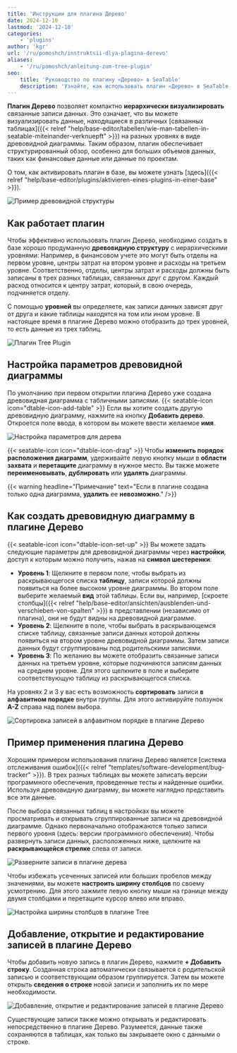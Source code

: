 ```yaml
---
title: 'Инструкции для плагина Дерево'
date: 2024-12-10
lastmod: '2024-12-10'
categories:
    - 'plugins'
author: 'kgr'
url: '/ru/pomoshch/instruktsii-dlya-plagina-derevo'
aliases:
    - '/ru/pomoshch/anleitung-zum-tree-plugin'
seo:
    title: 'Руководство по плагину «Дерево» в SeaTable'
    description: 'Узнайте, как использовать плагин «Дерево» в SeaTable для иерархического отображения связанных таблиц и организации сложных данных.'
---
```


**Плагин Дерево** позволяет компактно **иерархически визуализировать** связанные записи данных. Это означает, что вы можете визуализировать данные, находящиеся в различных [связанных таблицах]({{< relref "help/base-editor/tabellen/wie-man-tabellen-in-seatable-miteinander-verknuepft" >}}) на разных уровнях в виде древовидной диаграммы. Таким образом, плагин обеспечивает структурированный обзор, особенно для больших объемов данных, таких как финансовые данные или данные по проектам.

О том, как активировать плагин в базе, вы можете узнать [здесь]({{< relref "help/base-editor/plugins/aktivieren-eines-plugins-in-einer-base" >}}).

![Пример древовидной структуры](images/Tree-plugin-for-software-testing.png)

## Как работает плагин

Чтобы эффективно использовать плагин Дерево, необходимо создать в базе хорошо продуманную **древовидную структуру** с иерархическими уровнями: Например, в финансовом учете это могут быть отделы на первом уровне, центры затрат на втором уровне и расходы на третьем уровне. Соответственно, отделы, центры затрат и расходы должны быть записаны в трех разных таблицах, связанных друг с другом. Каждый расход относится к центру затрат, который, в свою очередь, подчиняется отделу.

С помощью **уровней** вы определяете, как записи данных зависят друг от друга и какие таблицы находятся на том или ином уровне. В настоящее время в плагине Дерево можно отобразить до трех уровней, то есть данные из трех таблиц.

![Плагин Tree Plugin](images/TreePlugin.png)

## Настройка параметров древовидной диаграммы

По умолчанию при первом открытии плагина Дерево уже создана древовидная диаграмма с табличными записями. {{< seatable-icon icon="dtable-icon-add-table" >}} Если вы хотите создать другую древовидную диаграмму, нажмите на кнопку **Добавить дерево**. Откроется поле ввода, в котором вы можете ввести желаемое **имя**.

![Настройка параметров для дерева](images/Setting-options-of-Tree.png)

{{< seatable-icon icon="dtable-icon-drag" >}} Чтобы **изменить порядок расположения диаграмм**, удерживайте левую кнопку мыши в **области захвата** и **перетащите** диаграмму в нужное место. Вы также можете **переименовывать**, **дублировать** или **удалять** диаграммы.

{{< warning  headline="Примечание"  text="Если в плагине создана только одна диаграмма, **удалить** ее **невозможно**." />}}

## Как создать древовидную диаграмму в плагине Дерево

{{< seatable-icon icon="dtable-icon-set-up" >}} Вы можете задать следующие параметры для древовидной диаграммы через **настройки**, доступ к которым можно получить, нажав на **символ шестеренки**:

- **Уровень 1**: Щелкните в первом поле, чтобы выбрать из раскрывающегося списка **таблицу**, записи которой должны появиться на более высоком уровне диаграммы. Во втором поле выберите желаемый **вид** этой таблицы. Если вы, например, [скроете столбцы]({{< relref "help/base-editor/ansichten/ausblenden-und-verschieben-von-spalten" >}}) в представлении (независимо от плагина), они не будут видны на древовидной диаграмме.
- **Уровень 2**: Щелкните в поле, чтобы выбрать в раскрывающемся списке таблицу, связанные записи данных которой должны появиться на втором уровне древовидной диаграммы. Затем записи данных будут сгруппированы под родительскими записями.
- **Уровень 3**: По желанию вы можете отобразить связанные записи данных на третьем уровне, которые подчиняются записям данных на среднем уровне. Для этого щелкните в поле и выберите соответствующую таблицу из раскрывающегося списка.

На уровнях 2 и 3 у вас есть возможность **сортировать** записи **в алфавитном порядке** внутри группы. Для этого активируйте ползунок **A-Z** справа над полем выбора.

![Сортировка записей в алфавитном порядке в плагине Дерево](images/Eintraege-im-Tree-Plugin-alphabetisch-sortieren.gif)

## Пример применения плагина Дерево

Хорошим примером использования плагина Дерево является [система отслеживания ошибок]({{< relref "templates/software-development/bug-tracker" >}}). В трех разных таблицах вы можете записать версии программного обеспечения, проведенные тесты и найденные ошибки. Используя древовидную диаграмму, вы можете наглядно представить все эти данные.

После выбора связанных таблиц в настройках вы можете просматривать и открывать сгруппированные записи на древовидной диаграмме. Однако первоначально отображаются только записи первого уровня (здесь: версии программного обеспечения). Чтобы развернуть записи данных, расположенных ниже, щелкните на **раскрывающейся стрелке** слева от записи.

![Разверните записи в плагине дерева](images/Eintraege-im-Tree-Plugin-ausklappen.gif)

Чтобы избежать усеченных записей или больших пробелов между значениями, вы можете **настроить ширину столбцов** по своему усмотрению. Для этого зажмите левую кнопку мыши на границе между двумя столбцами и перетащите курсор влево или вправо.

![Настройка ширины столбцов в плагине Tree](images/Spaltenbreite-anpassen-im-Tree-Plugin.gif)

## Добавление, открытие и редактирование записей в плагине Дерево

Чтобы добавить новую запись в плагин Дерево, нажмите **\+ Добавить строку**. Созданная строка автоматически связывается с родительской записью и соответствующим образом группируется. Затем вы можете открыть **сведения о строке** новой записи и заполнить их по мере необходимости.

![Добавление, открытие и редактирование записей в плагине Дерево](images/Eintraege-im-Tree-Plugin-hinzufuegen-oeffnen-und-bearbeiten.gif)

Существующие записи также можно открывать и редактировать непосредственно в плагине Дерево. Разумеется, данные также сохраняются в таблицах, как только вы закрываете окно с данными о строке.
